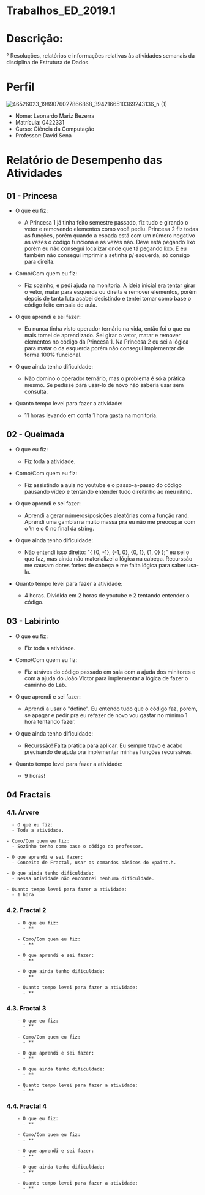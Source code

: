 # Trabalhos_ED_2019.1
# Descrição:

  ° Resoluções, relatórios e informações relativas às atividades semanais da disciplina de Estrutura de Dados.

# Perfil
  ![46526023_1989076027866868_3942166510369243136_n (1)](https://user-images.githubusercontent.com/45056768/54322580-7764f880-45d4-11e9-9ec6-2359585ce5b6.jpg)
  
  - Nome: Leonardo Mariz Bezerra
  - Matrícula: 0422331
  - Curso: Ciência da Computação
  - Professor: David Sena
  
# Relatório de Desempenho das Atividades

## 01 - Princesa
- O que eu fiz:
  - A Princesa 1 já tinha feito semestre passado, fiz  tudo e girando o vetor e removendo elementos como você pediu. Princesa 2 fiz todas as funções, porém quando a espada está com um número negativo as vezes o código funciona e as vezes não. Deve está pegando lixo porém eu não consegui localizar onde que tá pegando lixo. E eu também não consegui imprimir a setinha p/ esquerda, só consigo para direita.

- Como/Com quem eu fiz:
  - Fiz sozinho, e pedi ajuda na monitoria. A ideia inicial era tentar girar o vetor, matar para esquerda ou direita e remover elementos, porém depois de tanta luta acabei desistindo e tentei tomar como base o código feito em sala de aula.

- O que aprendi e sei fazer:
  - Eu nunca tinha visto operador ternário na vida, então foi o que eu mais tomei de aprendizado. Sei girar o vetor, matar e remover elementos no código da Princesa 1. Na Princesa 2 eu sei a lógica para matar o da esquerda porém não consegui implementar de forma 100% funcional.

- O que ainda tenho dificuldade:
  - Não domino o operador ternário, mas o problema é só a prática mesmo. Se pedisse para usar-lo de novo não saberia usar sem consulta.

- Quanto tempo levei para fazer a atividade:
  - 11 horas levando em conta 1 hora gasta na monitoria.

## 02 - Queimada
- O que eu fiz:
  - Fiz toda a atividade.
  
- Como/Com quem eu fiz:
  - Fiz assistindo a aula no youtube e o passo-a-passo do código pausando vídeo e tentando entender tudo direitinho ao meu ritmo.
  
- O que aprendi e sei fazer:
  - Aprendi a gerar números/posições aleatórias com a função rand. Aprendi uma gambiarra muito massa pra eu não me preocupar com o \n e o 0 no final da string.
  
- O que ainda tenho dificuldade:
  - Não entendi isso direito: "{ {0, -1}, {-1, 0}, {0, 1}, {1, 0} };" eu sei o que faz, mas ainda não materializei a lógica na cabeça. Recurssão me causam dores fortes de cabeça e me falta lógica para saber usa-la.
  
- Quanto tempo levei para fazer a atividade:
  - 4 horas. Dividida em 2 horas de youtube e 2 tentando entender o código.
  
 ## 03 - Labirinto
 - O que eu fiz:
    - Fiz toda a atividade.
  
- Como/Com quem eu fiz:
  - Fiz atráves do código passado em sala com a ajuda dos minitores e com a ajuda do João Victor para implementar a lógica de fazer o caminho do Lab.

- O que aprendi e sei fazer:
  - Aprendi a usar o "define". Eu entendo tudo que o código faz, porém, se apagar e pedir pra eu refazer de novo vou gastar no mínimo 1 hora tentando fazer.
  
- O que ainda tenho dificuldade:
  - Recurssão! Falta prática para aplicar. Eu sempre travo e acabo precisando de ajuda pra implementar minhas funções recurssivas.
  
- Quanto tempo levei para fazer a atividade:
  - 9 horas!
  
## 04 Fractais
  ### 4.1. Árvore
      - O que eu fiz:
      - Toda a atividade.

    - Como/Com quem eu fiz:
      - Sozinho tenho como base o código do professor.

    - O que aprendi e sei fazer:
      - Conceito de Fractal, usar os comandos básicos do xpaint.h.

    - O que ainda tenho dificuldade:
      - Nessa atividade não encontrei nenhuma dificuldade.

    - Quanto tempo levei para fazer a atividade:
      - 1 hora
      
   ### 4.2. Fractal 2
        - O que eu fiz:
          - **

        - Como/Com quem eu fiz:
          - **

        - O que aprendi e sei fazer:
          - **

        - O que ainda tenho dificuldade:
          - **

        - Quanto tempo levei para fazer a atividade:
          - **
    
   ### 4.3. Fractal 3
        - O que eu fiz:
          - **

        - Como/Com quem eu fiz:
          - **

        - O que aprendi e sei fazer:
          - **

        - O que ainda tenho dificuldade:
          - **

        - Quanto tempo levei para fazer a atividade:
          - **

   ### 4.4. Fractal 4
        - O que eu fiz:
          - **

        - Como/Com quem eu fiz:
          - **

        - O que aprendi e sei fazer:
          - **

        - O que ainda tenho dificuldade:
          - **

        - Quanto tempo levei para fazer a atividade:
          - **

     

